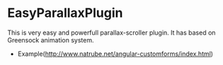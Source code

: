 EasyParallaxPlugin
==================
This is very easy and powerfull parallax-scroller plugin. It has based on Greensock animation system.

- Example(http://www.natrube.net/angular-customforms/index.html)